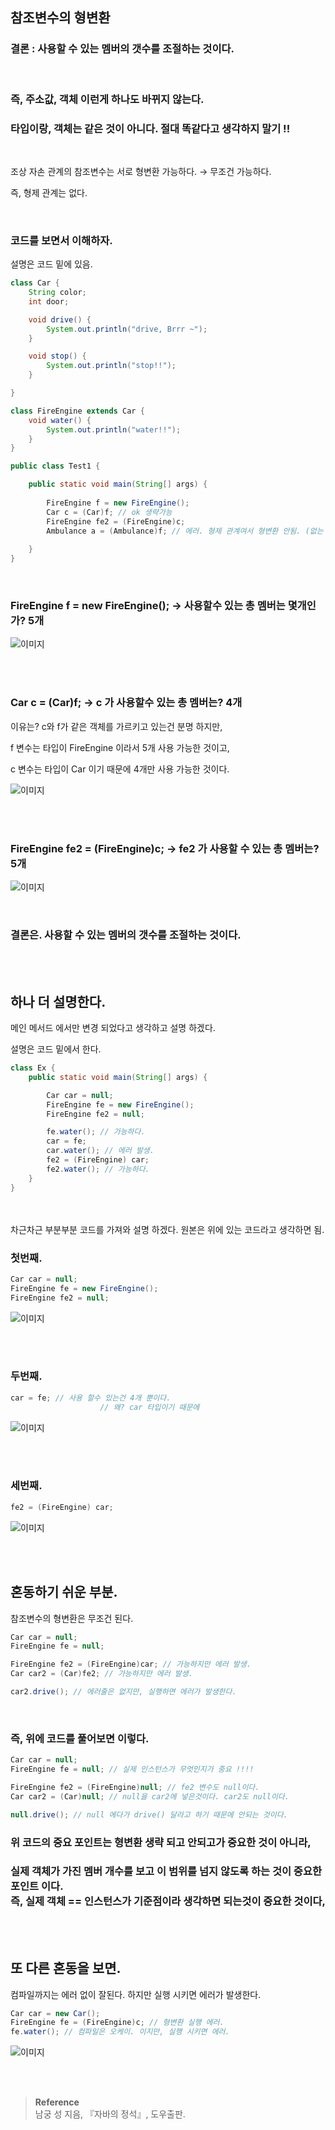 ## 참조변수의 형변환

### 결론 : 사용할 수 있는 멤버의 갯수를 조절하는 것이다.

<br/>

### 즉, 주소값, 객체 이런게 하나도 바뀌지 않는다. 

### 타입이랑, 객체는 같은 것이 아니다. 절대 똑같다고 생각하지 말기 !!

<br/>

조상 자손 관계의 참조변수는 서로 형변환 가능하다. → 무조건 가능하다.

즉, 형제 관계는 없다.

<br/>

### 코드를 보면서 이해하자.

설명은 코드 밑에 있음.

```java
class Car {
	String color;
	int door;

	void drive() {
		System.out.println("drive, Brrr ~");
	}

	void stop() {
		System.out.println("stop!!");
	}

}

class FireEngine extends Car {
	void water() {
		System.out.println("water!!");
	}
}

public class Test1 {

	public static void main(String[] args) {
		
		FireEngine f = new FireEngine(); 
		Car c = (Car)f; // ok 생략가능
		FireEngine fe2 = (FireEngine)c;
		Ambulance a = (Ambulance)f; // 에러. 형제 관계여서 형변환 안됨. (없는 클래스) 
	
	}
}
```

<br/>

### FireEngine f = new FireEngine(); → 사용할수 있는 총 멤버는 몇개인가? 5개

![이미지](/programming/img/참조형변환1.PNG)


<br/><br/>

### Car c = (Car)f; → c 가 사용할수 있는 총 멤버는? 4개

이유는? c와 f가 같은 객체를 가르키고 있는건 분명 하지만,

f 변수는 타입이 FireEngine 이라서 5개 사용 가능한 것이고,

c 변수는 타입이 Car 이기 때문에 4개만 사용 가능한 것이다.

![이미지](/programming/img/참조형변환2.PNG)


<br/><br/>

### FireEngine fe2 = (FireEngine)c; → fe2 가 사용할 수 있는 총 멤버는? 5개

![이미지](/programming/img/참조형변환3.PNG)


<br/>

### 결론은. 사용할 수 있는 멤버의 갯수를 조절하는 것이다.

<br/><br/>

## 하나 더 설명한다.

메인 메서드 에서만 변경 되었다고 생각하고 설명 하겠다.

설명은 코드 밑에서 한다.

```java
class Ex {
	public static void main(String[] args) {

		Car car = null;
		FireEngine fe = new FireEngine();
		FireEngine fe2 = null;

		fe.water(); // 가능하다.
		car = fe;
		car.water(); // 에러 발생.
		fe2 = (FireEngine) car;
		fe2.water(); // 가능하다.
	}
}
```

<br/><br/>차근차근 부분부분 코드를 가져와 설명 하겠다. 원본은 위에 있는 코드라고 생각하면 됨.

### 첫번째.

```java
Car car = null;
FireEngine fe = new FireEngine();
FireEngine fe2 = null;
```

![이미지](/programming/img/참조형변환4.PNG)

<br/><br/>

### 두번째.

```java
car = fe; // 사용 할수 있는건 4개 뿐이다.
					// 왜? car 타입이기 때문에
```

![이미지](/programming/img/참조형변환5.PNG)

<br/><br/>

### 세번째.

```java
fe2 = (FireEngine) car;
```

![이미지](/programming/img/참조형변환6.PNG)


<br/><br/>


## 혼동하기 쉬운 부분.

참조변수의 형변환은 무조건 된다.

```java
Car car = null;
FireEngine fe = null;

FireEngine fe2 = (FireEngine)car; // 가능하지만 에러 발생.
Car car2 = (Car)fe2; // 가능하지만 에러 발생.

car2.drive(); // 에러줄은 없지만, 실행하면 에러가 발생한다.

```

<br/>

### 즉, 위에 코드를 풀어보면 이렇다.

```java
Car car = null;
FireEngine fe = null; // 실제 인스턴스가 무엇인지가 중요 !!!! 

FireEngine fe2 = (FireEngine)null; // fe2 변수도 null이다.
Car car2 = (Car)null; // null을 car2에 넣은것이다. car2도 null이다.

null.drive(); // null 에다가 drive() 달라고 하기 때문에 안되는 것이다.

```


### 위 코드의 중요 포인트는 형변환 생략 되고 안되고가 중요한 것이 아니라,

### 실제 객체가 가진 멤버 개수를 보고 이 범위를 넘지 않도록 하는 것이 중요한 포인트 이다. <br/>즉, 실제 객체 == 인스턴스가 기준점이라 생각하면 되는것이 중요한 것이다,


<br/><br/>

## 또 다른 혼동을 보면.

컴파일까지는 에러 없이 잘된다. 하지만 실행 시키면 에러가 발생한다.

```java
Car car = new Car();
FireEngine fe = (FireEngine)c; // 형변환 실행 에러. 
fe.water(); // 컴파일은 오케이. 이지만, 실행 시키면 에러.
```

![이미지](/programming/img/참조형변환7.PNG)

<br/><br/>

>**Reference**
><br/>남궁 성 지음, 『자바의 정석』, 도우출판.
